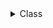 <details>
<summary>Class</summary>
Инкапсуляция позволяет скрывать внутренние детали объекта, предоставляя доступ только к тем данным и методам, которые необходимы внешнему миру.

Оно используется для того, чтобы создавать иерархии классов, где более специфические классы наследуют и расширяют поведение более общих классов.

Полиморфизм в объектно-ориентированном программировании (ООП) — это концепция, которая позволяет объектам разных классов обрабатывать данные одного типа или реагировать на одно и то же сообщение по-разному.

```
class Point:
    pass
```

</details>